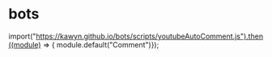 # bots
import("https://kawyn.github.io/bots/scripts/youtubeAutoComment.js").then((module) => { module.default("Comment")});
